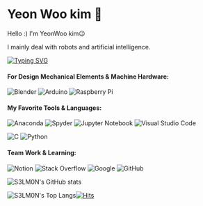 # Yeon Woo kim 👋

Hello :) 
I'm YeonWoo kim😉

I mainly deal with robots and artificial intelligence.

[![Typing SVG](https://readme-typing-svg.herokuapp.com?font=Roboto+Condensed&color=AC23FF&vCenter=true&height=30&lines=Machine+Learning;Intelligent+Machine+System;Mobility+System;Mechatronics)](https://git.io/typing-svg)
#### For Design Mechanical Elements & Machine Hardware:
![Blender](https://img.shields.io/badge/blender-%23F5792A.svg?logo=blender&logoColor=white)
![Arduino](https://img.shields.io/badge/-Arduino-00979D?logo=Arduino&logoColor=white)
![Raspberry Pi](https://img.shields.io/badge/-RaspberryPi-C51A4A?logo=Raspberry-Pi)

#### My Favorite Tools & Languages:
![Anaconda](https://img.shields.io/badge/Anaconda-%2344A833.svg?logo=anaconda&logoColor=white)
![Spyder](https://img.shields.io/badge/Spyder-838485?logo=spyder%20ide&logoColor=maroon)
![Jupyter Notebook](https://img.shields.io/badge/jupyter-%23FA0F00.svg?logo=jupyter&logoColor=white)
![Visual Studio Code](https://img.shields.io/badge/Visual%20Studio%20Code-0078d7.svg?logo=visual-studio-code&logoColor=white)

![C](https://img.shields.io/badge/c-%2300599C.svg?logo=c&logoColor=white)
![Python](https://img.shields.io/badge/python-3670A0?logo=python&logoColor=ffdd54)
[^2]: ![JavaScript](https://img.shields.io/badge/javascript-%23323330.svg?logo=javascript&logoColor=%23F7DF1E)
![Arduino](https://img.shields.io/badge/-Arduino-00979D?logo=Arduino&logoColor=white)
[^3]: <img src="https://img.shields.io/badge/-Matlab%20-blue?logo=Matrix&logoColor=white"/>



#### Team Work & Learning:
![Notion](https://img.shields.io/badge/Notion-%23000000.svg?logo=notion&logoColor=white)
![Stack Overflow](https://img.shields.io/badge/-Stackoverflow-FE7A16?logo=stack-overflow&logoColor=white)
![Google](https://img.shields.io/badge/google-4285F4?logo=google&logoColor=white)
![GitHub](https://img.shields.io/badge/github-%23121011.svg?logo=github&logoColor=white)

![S3LM0N's GitHub stats](https://github-readme-stats.vercel.app/api?username=S3LM0N&show_icons=false&theme=tokyonight)

![S3LM0N's Top Langs](https://github-readme-stats.vercel.app/api/top-langs/?username=S3LM0N&layout=compact&theme=tokyonight)[![Hits](https://hits.seeyoufarm.com/api/count/incr/badge.svg?url=https%3A%2F%2Fgithub.com%2FS3LM0N&count_bg=%23628FDB&title_bg=%23555555&icon=&icon_color=%23E7E7E7&title=HIT&edge_flat=false)](https://hits.seeyoufarm.com)

